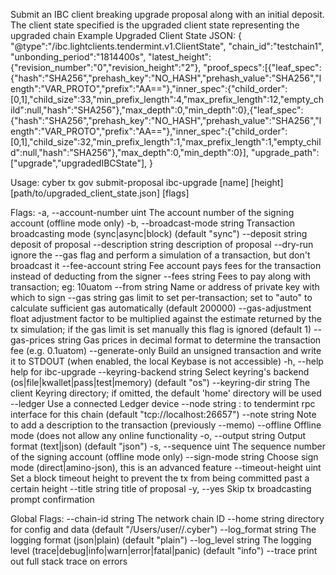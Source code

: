 Submit an IBC client breaking upgrade proposal along with an initial deposit.
The client state specified is the upgraded client state representing the upgraded chain
Example Upgraded Client State JSON: 
{
	"@type":"/ibc.lightclients.tendermint.v1.ClientState",
 	"chain_id":"testchain1",
	"unbonding_period":"1814400s",
	"latest_height":{"revision_number":"0","revision_height":"2"},
	"proof_specs":[{"leaf_spec":{"hash":"SHA256","prehash_key":"NO_HASH","prehash_value":"SHA256","length":"VAR_PROTO","prefix":"AA=="},"inner_spec":{"child_order":[0,1],"child_size":33,"min_prefix_length":4,"max_prefix_length":12,"empty_child":null,"hash":"SHA256"},"max_depth":0,"min_depth":0},{"leaf_spec":{"hash":"SHA256","prehash_key":"NO_HASH","prehash_value":"SHA256","length":"VAR_PROTO","prefix":"AA=="},"inner_spec":{"child_order":[0,1],"child_size":32,"min_prefix_length":1,"max_prefix_length":1,"empty_child":null,"hash":"SHA256"},"max_depth":0,"min_depth":0}],
	"upgrade_path":["upgrade","upgradedIBCState"],
}

Usage:
  cyber tx gov submit-proposal ibc-upgrade [name] [height] [path/to/upgraded_client_state.json] [flags]

Flags:
  -a, --account-number uint      The account number of the signing account (offline mode only)
  -b, --broadcast-mode string    Transaction broadcasting mode (sync|async|block) (default "sync")
      --deposit string           deposit of proposal
      --description string       description of proposal
      --dry-run                  ignore the --gas flag and perform a simulation of a transaction, but don't broadcast it
      --fee-account string       Fee account pays fees for the transaction instead of deducting from the signer
      --fees string              Fees to pay along with transaction; eg: 10uatom
      --from string              Name or address of private key with which to sign
      --gas string               gas limit to set per-transaction; set to "auto" to calculate sufficient gas automatically (default 200000)
      --gas-adjustment float     adjustment factor to be multiplied against the estimate returned by the tx simulation; if the gas limit is set manually this flag is ignored  (default 1)
      --gas-prices string        Gas prices in decimal format to determine the transaction fee (e.g. 0.1uatom)
      --generate-only            Build an unsigned transaction and write it to STDOUT (when enabled, the local Keybase is not accessible)
  -h, --help                     help for ibc-upgrade
      --keyring-backend string   Select keyring's backend (os|file|kwallet|pass|test|memory) (default "os")
      --keyring-dir string       The client Keyring directory; if omitted, the default 'home' directory will be used
      --ledger                   Use a connected Ledger device
      --node string              <host>:<port> to tendermint rpc interface for this chain (default "tcp://localhost:26657")
      --note string              Note to add a description to the transaction (previously --memo)
      --offline                  Offline mode (does not allow any online functionality
  -o, --output string            Output format (text|json) (default "json")
  -s, --sequence uint            The sequence number of the signing account (offline mode only)
      --sign-mode string         Choose sign mode (direct|amino-json), this is an advanced feature
      --timeout-height uint      Set a block timeout height to prevent the tx from being committed past a certain height
      --title string             title of proposal
  -y, --yes                      Skip tx broadcasting prompt confirmation

Global Flags:
      --chain-id string     The network chain ID
      --home string         directory for config and data (default "/Users/user//.cyber")
      --log_format string   The logging format (json|plain) (default "plain")
      --log_level string    The logging level (trace|debug|info|warn|error|fatal|panic) (default "info")
      --trace               print out full stack trace on errors
